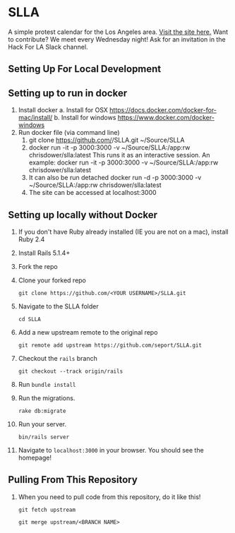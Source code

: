 # SLLA

A simple protest calendar for the Los Angeles area. [Visit the site here.](http://stayloudla.com/)
Want to contribute? We meet every Wednesday night! Ask for an invitation in the Hack For LA Slack channel.

## Setting Up For Local Development

## Setting up to run in docker 
1. Install docker 
    a. Install for OSX
        https://docs.docker.com/docker-for-mac/install/
    b. Install for windows
        https://www.docker.com/docker-windows
2. Run docker file (via command line)
    1. git clone https://github.com/<YOUR USERNAME>/SLLA.git ~/Source/SLLA
    2. docker run -it -p 3000:3000 -v ~/Source/SLLA:/app:rw chrisdower/slla:latest
        This runs it as an interactive session.
        An example:
        docker run -it -p 3000:3000 -v ~/Source/SLLA:/app:rw chrisdower/slla:latest
    3. It can also be run detached
        docker run -d -p 3000:3000 -v ~/Source/SLLA:/app:rw chrisdower/slla:latest
    4. The site can be accessed at localhost:3000
## Setting up locally without Docker 
1. If you don't have Ruby already installed (IE you are not on a mac), install Ruby 2.4
1. Install Rails 5.1.4+
1. Fork the repo
1. Clone your forked repo

    `git clone https://github.com/<YOUR USERNAME>/SLLA.git`

1. Navigate to the SLLA folder

    `cd SLLA`

1. Add a new upstream remote to the original repo

    `git remote add upstream https://github.com/seport/SLLA.git`
    
1. Checkout the `rails` branch

    `git checkout --track origin/rails`
    
1. Run `bundle install`
1. Run the migrations.
    
    `rake db:migrate`

1. Run your server.

    `bin/rails server`

1. Navigate to `localhost:3000` in your browser. You should see the homepage!

## Pulling From This Repository
1. When you need to pull code from this repository, do it like this!

    `git fetch upstream`
    
    `git merge upstream/<BRANCH NAME>`
